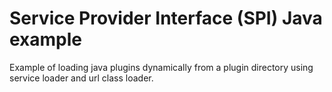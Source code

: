 # Service Provider Interface (SPI) Java example

Example of loading java plugins dynamically from a plugin directory using service loader and url class loader.
